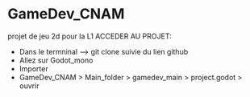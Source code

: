 # GameDev_CNAM
projet de jeu 2d pour la L1
ACCEDER AU PROJET:
- Dans le termninal --> git clone suivie du lien github 
- Allez sur Godot_mono
- Importer
- GameDev_CNAM > Main_folder > gamedev_main > project.godot > ouvrir
